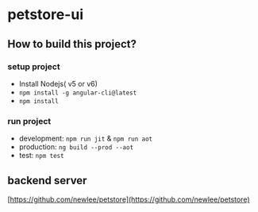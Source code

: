 petstore-ui
====================
## How to build this project?

### setup project

* Install Nodejs( v5 or v6)
* `npm install -g angular-cli@latest`
* `npm install`

### run project

* development: `npm run jit` & `npm run aot`
* production: `ng build --prod --aot`
* test: `npm test`

## backend server

[https://github.com/newlee/petstore](https://github.com/newlee/petstore)
